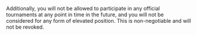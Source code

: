 Additionally, you will not be allowed to participate in any official tournaments at any point in time in the future, and you will not be considered for any form of elevated position. This is non-negotiable and will not be revoked.
